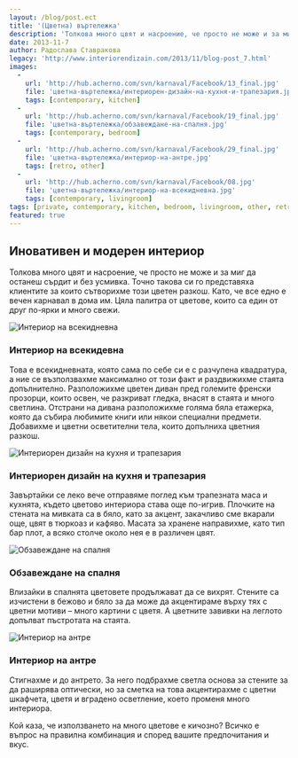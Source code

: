 ```yaml
---
layout: /blog/post.ect
title: '(Цветна) въртележка'
description: 'Толкова много цвят и насроение, че просто не може и за миг да останеш сърдит и без усмивка. Като, че все едно е вечен карнавал в дома им. Цяла палитра от цветове, които са един от друг по-ярки и много свежи.'
date: 2013-11-7
author: Радослава Ставракова
legacy: 'http://www.interiorendizain.com/2013/11/blog-post_7.html'
images:
  -
    url: 'http://hub.acherno.com/svn/karnaval/Facebook/13_final.jpg'
    file: 'цветна-въртележка/интериорен-дизайн-на-кухня-и-трапезария.jpg'
    tags: [contemporary, kitchen]
  -
    url: 'http://hub.acherno.com/svn/karnaval/Facebook/19_final.jpg'
    file: 'цветна-въртележка/обзавеждане-на-спалня.jpg'
    tags: [contemporary, bedroom]
  -
    url: 'http://hub.acherno.com/svn/karnaval/Facebook/29_final.jpg'
    file: 'цветна-въртележка/интериор-на-антре.jpg'
    tags: [retro, other]
  -
    url: 'http://hub.acherno.com/svn/karnaval/Facebook/08.jpg'
    file: 'цветна-въртележка/интериор-на-всекидневна.jpg'
    tags: [contemporary, livingroom]
tags: [private, contemporary, kitchen, bedroom, livingroom, other, retro]
featured: true
---
```

## **Иновативен** и модерен **интериор**
Толкова много цвят и насроение, че просто не може и за миг да останеш сърдит и без усмивка. Точно такова си го представяха клиентите за които сътворихме този цветен разкош. Като, че все едно е вечен карнавал в дома им. Цяла палитра от цветове, които са един от друг по-ярки и много свежи.

![Интериор на всекидневна](цветна-въртележка/интериор-на-всекидневна.jpg)
### Интериор на **всекидевна**

Това е всекидневната, която сама по себе си е с разчупена квадратура, а ние се възползвахме максимално от този факт и раздвижихме стаята допълнително. Разположихме цветен диван пред големите френски прозорци, които освен, че разкриват гледка, внасят в стаята и много светлина. Отстрани на дивана разположихме голяма бяла етажерка, която да събира любимите книги или някои специални предмети. Добавихме и цветни осветителни тела, които допълниха цветния разкош.

![Интериорен дизайн на кухня и трапезария](цветна-въртележка/интериорен-дизайн-на-кухня-и-трапезария.jpg)
### Интериорен дизайн на **кухня и трапезария**

Завъртайки се леко вече отправяме поглед към трапезната маса и кухнята, където цветово интериора става още по-игрив. Плочките на стената на мивката са в бяло, като за акцент, закачливо сме вкарали още, цвят в тюркоаз и кафяво. Масата за хранене направихме, като тип бар плот, а всяко столче около нея е в различен цвят.

![Обзавеждане на спалня](цветна-въртележка/обзавеждане-на-спалня.jpg)
### Обзавеждане на **спалня**

Влизайки в спалнята цветовете продължават да се вихрят. Стените са изчистени в бежово и бяло за да може да акцентираме върху тях с цветни мотиви – много картини с цветя. А цветните завивки на леглото допълват пъстротата на стаята.

![Интериор на антре](цветна-въртележка/интериор-на-антре.jpg)
### Интериор на **антре**

Стигнахме и до антрето. За него подбрахме светла основа за стените за да раширява оптически, но за сметка на това акцентирахме с цветни шкафчета, цветя и вградено осветление, което променя много интериора.

Кой каза, че използването на много цветове е кичозно? Всичко е въпрос на правилна комбинация и според вашите предпочитания и вкус.